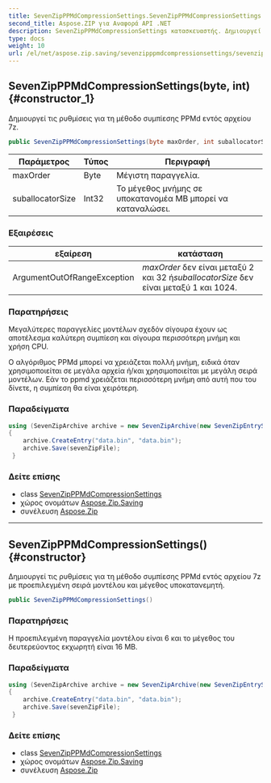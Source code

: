 ```yaml
---
title: SevenZipPPMdCompressionSettings.SevenZipPPMdCompressionSettings
second_title: Aspose.ZIP για Αναφορά API .NET
description: SevenZipPPMdCompressionSettings κατασκευαστής. Δημιουργεί τις ρυθμίσεις για τη μέθοδο συμπίεσης PPMd εντός αρχείου 7z.
type: docs
weight: 10
url: /el/net/aspose.zip.saving/sevenzipppmdcompressionsettings/sevenzipppmdcompressionsettings/
---
```

## SevenZipPPMdCompressionSettings(byte, int) {#constructor_1}

Δημιουργεί τις ρυθμίσεις για τη μέθοδο συμπίεσης PPMd εντός αρχείου 7z.

```csharp
public SevenZipPPMdCompressionSettings(byte maxOrder, int suballocatorSize)
```

| Παράμετρος | Τύπος | Περιγραφή |
| --- | --- | --- |
| maxOrder | Byte | Μέγιστη παραγγελία. |
| suballocatorSize | Int32 | Το μέγεθος μνήμης σε υποκατανομέα MB μπορεί να καταναλώσει. |

### Εξαιρέσεις

| εξαίρεση | κατάσταση |
| --- | --- |
| ArgumentOutOfRangeException | *maxOrder* δεν είναι μεταξύ 2 και 32 ή*suballocatorSize* δεν είναι μεταξύ 1 και 1024. |

### Παρατηρήσεις

Μεγαλύτερες παραγγελίες μοντέλων σχεδόν σίγουρα έχουν ως αποτέλεσμα καλύτερη συμπίεση και σίγουρα περισσότερη μνήμη και χρήση CPU.

Ο αλγόριθμος PPMd μπορεί να χρειάζεται πολλή μνήμη, ειδικά όταν χρησιμοποιείται σε μεγάλα αρχεία ή/και χρησιμοποιείται με μεγάλη σειρά μοντέλων. Εάν το ppmd χρειάζεται περισσότερη μνήμη από αυτή που του δίνετε, η συμπίεση θα είναι χειρότερη.

### Παραδείγματα

```csharp
using (SevenZipArchive archive = new SevenZipArchive(new SevenZipEntrySettings(new SevenZipPPMdCompressionSettings(4, 32))))
{
    archive.CreateEntry("data.bin", "data.bin");                        
    archive.Save(sevenZipFile);
 }
```

### Δείτε επίσης

* class [SevenZipPPMdCompressionSettings](../)
* χώρος ονομάτων [Aspose.Zip.Saving](../../sevenzipppmdcompressionsettings/)
* συνέλευση [Aspose.Zip](../../../)

---

## SevenZipPPMdCompressionSettings() {#constructor}

Δημιουργεί τις ρυθμίσεις για τη μέθοδο συμπίεσης PPMd εντός αρχείου 7z με προεπιλεγμένη σειρά μοντέλου και μέγεθος υποκατανεμητή.

```csharp
public SevenZipPPMdCompressionSettings()
```

### Παρατηρήσεις

Η προεπιλεγμένη παραγγελία μοντέλου είναι 6 και το μέγεθος του δευτερεύοντος εκχωρητή είναι 16 MB.

### Παραδείγματα

```csharp
using (SevenZipArchive archive = new SevenZipArchive(new SevenZipEntrySettings(new SevenZipPPMdCompressionSettings())))
{
    archive.CreateEntry("data.bin", "data.bin");                        
    archive.Save(sevenZipFile);
 }
```

### Δείτε επίσης

* class [SevenZipPPMdCompressionSettings](../)
* χώρος ονομάτων [Aspose.Zip.Saving](../../sevenzipppmdcompressionsettings/)
* συνέλευση [Aspose.Zip](../../../)


